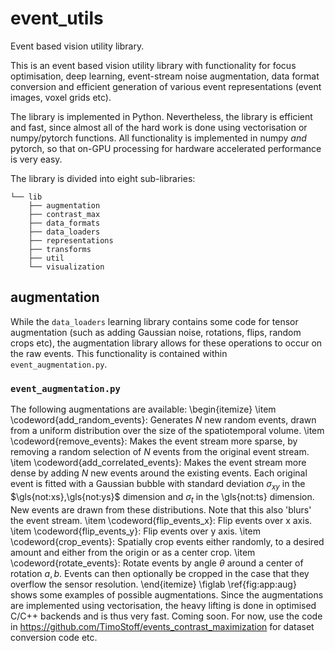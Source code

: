 # event_utils
Event based vision utility library.

This is an event based vision utility library with functionality for focus optimisation, deep learning, event-stream noise augmentation, data format conversion and efficient generation of various event representations (event images, voxel grids etc).

The library is implemented in Python. Nevertheless, the library is efficient and fast, since almost all of the hard work is done using vectorisation or numpy/pytorch functions. All functionality is implemented in numpy _and_ pytorch, so that on-GPU processing for hardware accelerated performance is very easy. 

The library is divided into eight sub-libraries:
```
└── lib
    ├── augmentation
    ├── contrast_max
    ├── data_formats
    ├── data_loaders
    ├── representations
    ├── transforms
    ├── util
    └── visualization
```

## augmentation
While the `data_loaders` learning library contains some code for tensor augmentation (such as adding Gaussian noise, rotations, flips, random crops etc), the augmentation library allows for these operations to occur on the raw events.
This functionality is contained within `event_augmentation.py`.
### `event_augmentation.py`
The following augmentations are available:
\begin{itemize}
\item \codeword{add_random_events}: Generates $N$ new random events, drawn from a uniform distribution over the size of the spatiotemporal volume.
\item \codeword{remove_events}: Makes the event stream more sparse, by removing a random selection of $N$ events from the original event stream.
\item \codeword{add_correlated_events}: Makes the event stream more dense by adding $N$ new events around the existing events.
Each original event is fitted with a Gaussian bubble with standard deviation $\sigma_{xy}$ in the $\gls{not:xs},\gls{not:ys}$ dimension and $\sigma_{t}$ in the \gls{not:ts} dimension.
New events are drawn from these distributions.
Note that this also 'blurs' the event stream.
\item \codeword{flip_events_x}: Flip events over x axis.
\item \codeword{flip_events_y}: Flip events over y axis.
\item \codeword{crop_events}: Spatially crop events either randomly, to a desired amount and either from the origin or as a center crop.
\item \codeword{rotate_events}: Rotate events by angle $\theta$ around a center of rotation $a,b$.
Events can then optionally be cropped in the case that they overflow the sensor resolution.
\end{itemize}
\figlab \ref{fig:app:aug} shows some examples of possible augmentations.
Since the augmentations are implemented using vectorisation, the heavy lifting is done in optimised C/C++ backends and is thus very fast.
Coming soon. For now, use the code in https://github.com/TimoStoff/events_contrast_maximization for dataset conversion code etc.
